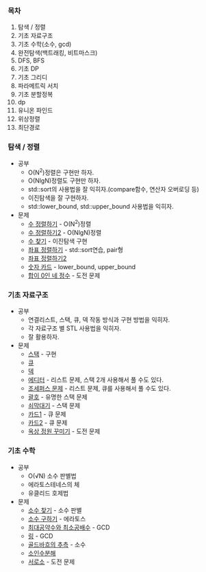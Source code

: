 ### 목차
1. 탐색 / 정렬
2. 기초 자료구조
3. 기초 수학(소수, gcd)
4. 완전탐색(백트래킹, 비트마스크)
5. DFS, BFS
6. 기초 DP
7. 기초 그리디
8. 파라메트릭 서치
9. 기초 분할정복
10. dp
11. 유니온 파인드
12. 위상정렬
13. 최단경로

### 탐색 / 정렬
* 공부
  * O(N<sup>2</sup>)정렬은 구현만 하자.
  * O(NlgN)정렬도 구현만 하자.
  * std::sort의 사용법을 잘 익히자.(compare함수, 연산자 오버로딩 등)
  * 이진탐색을 잘 구현하자.
  * std::lower_bound, std::upper_bound 사용법을 익히자.
* 문제
  * [수 정렬하기](https://www.acmicpc.net/problem/2750) - O(N<sup>2</sup>)정렬
  * [수 정렬하기2](https://www.acmicpc.net/problem/2751) - O(NlgN)정렬
  * [수 찾기](https://www.acmicpc.net/problem/1920) - 이진탐색 구현
  * [좌표 정렬하기](https://www.acmicpc.net/problem/11650) - std::sort연습, pair형
  * [좌표 정렬하기2](https://www.acmicpc.net/problem/11651)
  * [숫자 카드](https://www.acmicpc.net/problem/10816) - lower_bound, upper_bound
  * [합이 0인 네 정수](https://www.acmicpc.net/problem/7453) - 도전 문제

### 기초 자료구조
* 공부
  * 연결리스트, 스택, 큐, 덱 작동 방식과 구현 방법을 익히자.
  * 각 자료구조 별 STL 사용법을 익히자.
  * 잘 활용하자.
* 문제
  * [스택](https://www.acmicpc.net/problem/10828) - 구현
  * [큐](https://www.acmicpc.net/problem/10845)
  * [덱](https://www.acmicpc.net/problem/10866)
  * [에디터](https://www.acmicpc.net/problem/1406) - 리스트 문제, 스택 2개 사용해서 풀 수도 있다.
  * [조세퍼스 문제](https://www.acmicpc.net/problem/1158) - 리스트 문제, 큐를 사용해서 풀 수도 있다.
  * [괄호](https://www.acmicpc.net/problem/9012) - 유명한 스택 문제
  * [쇠막대기](https://www.acmicpc.net/problem/10799) - 스택 문제
  * [카드1](https://www.acmicpc.net/problem/2161) - 큐 문제
  * [카드2](https://www.acmicpc.net/problem/2164) - 큐 문제
  * [옥상 정원 꾸미기](https://www.acmicpc.net/problem/6198) - 도전 문제

### 기초 수학
* 공부
  * O(√N) 소수 판별법
  * 에라토스테네스의 체
  * 유클리드 호제법
* 문제
  * [소수 찾기](https://www.acmicpc.net/problem/1978) - 소수 판별
  * [소수 구하기](https://www.acmicpc.net/problem/1929) - 에라토스
  * [최대공약수와 최소공배수](https://www.acmicpc.net/problem/2609) - GCD
  * [링](https://www.acmicpc.net/problem/3036) - GCD
  * [골드바흐의 추측](https://www.acmicpc.net/problem/6588) - 소수
  * [소인수분해](https://www.acmicpc.net/problem/11653)
  * [서로소](https://www.acmicpc.net/problem/9359) - 도전 문제
